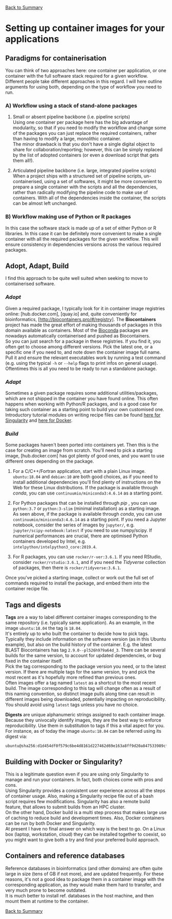 [Back to Summary](README.md)


# Setting up container images for your applications

## Paradigms for containerisation

You can think of two approaches here: one container per application, or one container with the full software stack required for a given workflow. Different people take different approaches in this regard. I will here outline arguments for using both, depending on the type of workflow you need to run.

### A) Workflow using a stack of stand-alone packages  

1. Small or absent pipeline backbone (i.e. pipeline scripts)  
   Using one container per package here has the big advantage of modularity, so that if you need to modify the workflow and change some of the packages you can just replace the required containers, rather than having to modify a large, monolithic container.  
   The minor drawback is that you don't have a single digital object to share for collaboration/reporting; however, this can be simply replaced by the list of adopted containers (or even a download script that gets them all!).  

2. Articulated pipeline backbone (i.e. large, integrated pipeline scripts)  
   When a project ships with a structured set of pipeline scripts, un-containerised, using a set of softwares, it might be more convenient to prepare a single container with the scripts and all the dependencies, rather than radically modifying the pipeline code to make use of containers. With all of the dependencies inside the container, the scripts can be almost left unchanged.

### B) Workflow making use of Python or R packages  

In this case the software stack is made up of a set of either Python or R libraries. In this case it can be definitely more convenient to make a single container with all the required packages for the given workflow. This will ensure consistency in dependencies versions across the various required packages.


## Adopt, Adapt, Build

I find this approach to be quite well suited when seeking to move to containerised software.

### *Adopt*

Given a required package, I typically look for it in container image registries online: [hub.docker.com], [quay.io] and, quite conveniently for bioinformatics, [http://biocontainers.pro/#/registry]. The **Biocontainers** project has made the great effort of making thousands of packages in this domain available as containers. Most of the [Bioconda](http://bioconda.github.io) packages are nowadays automatically containerised and pushed as Biocontainers.  
So you can just search for a package in these registries. If you find it, you often get to choose among different versions. Pick the latest one, or a specific one if you need to, and note down the container image full name. Pull it and ensure the relevant executables work by running a test command (e.g. using the typical `-h` or `--help` flags to print infos on general usage). Oftentimes this is all you need to be ready to run a standalone package.

### *Adapt*  

Sometimes a given package requires some additional utilities/packages, which are not shipped in the container you have found online. This often happens when working with Python/R packages, and is a good case for taking such container as a starting point to build your own customised one.  
Introductory tutorial modules on writing recipe files can be found [here for Singularity](https://github.com/ArangoGutierrez/Singularity-tutorial/blob/master/BUILD_RUN.md) and [here for Docker](https://pawseysc.github.io/container-workflows/05-build-intro/index.html).

### *Build*  
Some packages haven't been ported into containers yet. Then this is the case for creating an image from scratch. You'll need to pick a starting image, [hub.docker.com] has got plenty of good ones, and you want to use different ones depending on the package.

1. For a C/C++/Fortran application, start with a plain Linux image. `ubuntu:18.04` and `debian:10` are both good choices, as if you need to install additional dependencies you'll find plenty of instructions on the Web for these Linux distributions. If the package is available through *conda*, you can use `continuumio/miniconda3:4.6.14` as a starting point.

2. For Python packages that can be installed through *pip* , you can use `python:3.7` or `python:3-slim` (minimal installation) as a starting image. As seen above, if the package is available through *conda*, you can use `continuumio/miniconda3:4.6.14` as a starting point. If you need a Jupyter notebook, consider the series of images by `jupyter/`, e.g. `jupyter/scipy-notebook:latest` if you need to use numpy/scipy. If numerical performances are crucial, there are optimised Python containers developed by Intel, e.g. `intelpython/intelpython3_core:2019.4`.

3. For R packages, you can use `rocker/r-ver:3.6.1`. If you need RStudio, consider `rocker/rstudio:3.6.1`, and if you need the *Tidyverse* collection of packages, then there is `rocker/tidyverse:3.6.1`.

Once you've picked a starting image, collect or work out the full set of commands required to install the package, and embed them into the container recipe file.


## Tags and digests

**Tags** are a way to label different container images corresponding to the same repository (i.e. typically same application). As an example, in the image `ubuntu:18.04` the tag is `18.04`.  
It's entirely up to who built the container to decide how to pick tags. Typically they include information on the software version (as in this Ubuntu example), but also on the build history of the container. E.g. the latest BLAST Biocontainers has tag `2.9.0--pl526h979a64d_3`. There can be several builds for the same version, to account for updated dependencies, or bug fixed in the container itself.  
Pick the tag corresponding to the package version you need, or to the latest version. If there are multiple tags for the same version, try and pick the most recent as it's hopefully more refined than previous ones.  
Often images offer a tag named `latest` as a shortcut to the most recent build. The image corresponding to this tag will change often as a result of this naming convention, so distinct image pulls along time can result in different images being downloaded, potentially impacting on reproducibility. You should avoid using `latest` tags unless you have no choice.

**Digests** are unique alphanumeric strings assigned to each container image. Because they univocally identify images, they are the best way to enforce reproducibility. Use them in substitution to tags if this a vital aspect for you. For instance, as of today the image `ubuntu:18.04` can be referred using its digest via:
```
ubuntu@sha256:d1d454df0f579c6be4d8161d227462d69e163a8ff9d20a847533989cf0c94d90
```


## Building with Docker or Singularity?

This is a legitimate question even if you are using only Singularity to manage and run your containers. In fact, both choices come with pros and cons.  
Using Singularity provides a consistent user experience across all the steps of container usage. Also, making a Singularity recipe file out of a bash script requires few modifications. Singularity has also a remote build feature, that allows to submit builds from an HPC cluster.  
On the other hand, Docker build is a multi step process that makes large use of caching to reduce build and development times. Also, Docker containers can be run by both Docker and Singularity.  
At present I have no final answer on which way is the best to go. On a Linux box (laptop, workstation, cloud) they can be installed together to coexist, so you might want to give both a try and find your preferred build approach.


## Containers and reference databases

Reference databases in bioinformatics (and other domains) are often quite large in size (tens of GB if not more), and are updated frequently. For these reasons, it's not a good idea to package them in a container image with the corresponding application, as they would make them hard to transfer, and very much prone to become outdated.  
It is much better to install ref. databases in the host machine, and then mount them at runtime to the container.


[Back to Summary](README.md)

